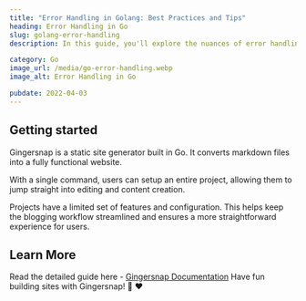 ```yaml
---
title: "Error Handling in Golang: Best Practices and Tips"
heading: Error Handling in Go
slug: golang-error-handling
description: In this guide, you'll explore the nuances of error handling in Golang. Uncover best practices to ensure your Go applications are robust and user-friendly.

category: Go
image_url: /media/go-error-handling.webp
image_alt: Error Handling in Go

pubdate: 2022-04-03
---
```


## Getting started

Gingersnap is a static site generator built in Go. It converts markdown files into a fully functional website.

With a single command, users can setup an entire project, allowing them to jump straight into editing and content creation.

Projects have a limited set of features and configuration. This helps keep the blogging workflow streamlined and ensures a more straightforward experience for users.

## Learn More

Read the detailed guide here - [Gingersnap Documentation](/docs/)
Have fun building sites with Gingersnap! 🍪 ❤️

